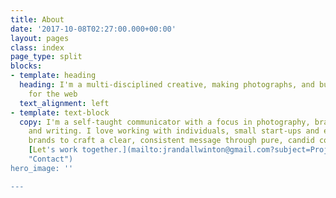 ```yaml
---
title: About
date: '2017-10-08T02:27:00.000+00:00'
layout: pages
class: index
page_type: split
blocks:
- template: heading
  heading: I'm a multi-disciplined creative, making photographs, and building things
    for the web
  text_alignment: left
- template: text-block
  copy: I'm a self-taught communicator with a focus in photography, branding, strategy,
    and writing. I love working with individuals, small start-ups and established
    brands to craft a clear, consistent message through pure, candid collaboration.
    [Let's work together.](mailto:jrandallwinton@gmail.com?subject=Project Inquiry
    "Contact")
hero_image: ''

---
```

